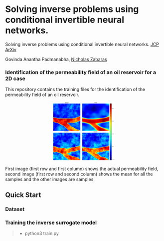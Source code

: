 # Solving inverse problems using conditional invertible neural networks.

Solving inverse problems using conditional invertible neural networks. [JCP](https://www.sciencedirect.com/science/article/pii/S0021999121000899#se0110) [ArXiv](https://arxiv.org/abs/2007.15849)

Govinda Anantha Padmanabha, [Nicholas Zabaras](https://www.zabaras.com/)  
### Identification of the permeability field of an oil reservoir for a 2D case

This repository contains the training files for the identification of the permeability field of an oil reservoir.  
<p align="center">
 <img src="images/Pic1-1.png" width="200">
 </p>
First image (first row and first column) shows the actual permeability field, second image (first row and second column) shows the mean for all the samples and the other images are samples.

## Quick Start

### Dataset

### Training the inverse surrogate model

> - python3 train.py

